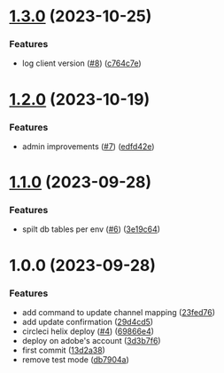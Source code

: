 # [1.3.0](https://github.com/adobe/franklin-chat-service/compare/v1.2.0...v1.3.0) (2023-10-25)


### Features

* log client version ([#8](https://github.com/adobe/franklin-chat-service/issues/8)) ([c764c7e](https://github.com/adobe/franklin-chat-service/commit/c764c7e8f2159fc0d959089403c848f627719e7a))

# [1.2.0](https://github.com/adobe/franklin-chat-service/compare/v1.1.0...v1.2.0) (2023-10-19)


### Features

* admin improvements ([#7](https://github.com/adobe/franklin-chat-service/issues/7)) ([edfd42e](https://github.com/adobe/franklin-chat-service/commit/edfd42e8a93d74f66ba712643ad4a9edd8c8f6d6))

# [1.1.0](https://github.com/adobe/franklin-chat-service/compare/v1.0.0...v1.1.0) (2023-09-28)


### Features

* spilt db tables per env ([#6](https://github.com/adobe/franklin-chat-service/issues/6)) ([3e19c64](https://github.com/adobe/franklin-chat-service/commit/3e19c64b2e3b43cf2d031dc9643caf94523fe594))

# 1.0.0 (2023-09-28)


### Features

* add command to update channel mapping ([23fed76](https://github.com/adobe/franklin-chat-service/commit/23fed7692de012c9fe366c935bb1781a0c259a9e))
* add update confirmation ([29d4cd5](https://github.com/adobe/franklin-chat-service/commit/29d4cd54c6243dfc07ddc953cc51165985cefa8e))
* circleci helix deploy ([#4](https://github.com/adobe/franklin-chat-service/issues/4)) ([69866e4](https://github.com/adobe/franklin-chat-service/commit/69866e48a780d085da40e9a943dcad8e246cfb3d))
* deploy on adobe's account ([3d3b7f6](https://github.com/adobe/franklin-chat-service/commit/3d3b7f6857acf6ec458cc795d1827661a55a6df7))
* first commit ([13d2a38](https://github.com/adobe/franklin-chat-service/commit/13d2a3819eb5934142887c056e8db09671aa07cf))
* remove test mode ([db7904a](https://github.com/adobe/franklin-chat-service/commit/db7904a1010fbd322c91e94226caff70ce34e30e))
